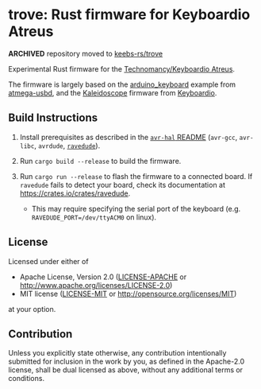 trove: Rust firmware for Keyboardio Atreus
==========================================

**ARCHIVED** repository moved to [keebs-rs/trove](https://github.com/keebs-rs/trove)

Experimental Rust firmware for the [Technomancy/Keyboardio Atreus](https://atreus.technomancy.us/).

The firmware is largely based on the [arduino_keyboard](https://github.com/agausmann/atmega-usbd/blob/master/examples/arduino_keyboard.rs) example from [atmega-usbd](https://github.com/agausmann/atmega-usbd), and the [Kaleidoscope](https://github.com/keyboardio/Kaleidoscope) firmware from [Keyboardio](https://keyboard.io).

## Build Instructions
1. Install prerequisites as described in the [`avr-hal` README] (`avr-gcc`, `avr-libc`, `avrdude`, [`ravedude`]).

2. Run `cargo build --release` to build the firmware.

3. Run `cargo run --release` to flash the firmware to a connected board.  If `ravedude`
   fails to detect your board, check its documentation at
   <https://crates.io/crates/ravedude>.
    - This may require specifying the serial port of the keyboard (e.g. `RAVEDUDE_PORT=/dev/ttyACM0` on linux).

[`avr-hal` README]: https://github.com/Rahix/avr-hal#readme
[`ravedude`]: https://crates.io/crates/ravedude

## License
Licensed under either of

 - Apache License, Version 2.0
   ([LICENSE-APACHE](LICENSE-APACHE) or <http://www.apache.org/licenses/LICENSE-2.0>)
 - MIT license
   ([LICENSE-MIT](LICENSE-MIT) or <http://opensource.org/licenses/MIT>)

at your option.

## Contribution
Unless you explicitly state otherwise, any contribution intentionally submitted
for inclusion in the work by you, as defined in the Apache-2.0 license, shall
be dual licensed as above, without any additional terms or conditions.
